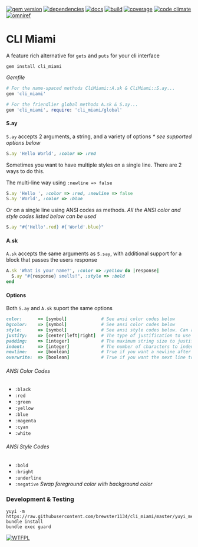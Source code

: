 [![gem version](https://badge.fury.io/rb/cli_miami.svg)](https://badge.fury.io/rb/cli_miami)
[![dependencies](https://gemnasium.com/brewster1134/cli_miami.svg)](https://gemnasium.com/brewster1134/cli_miami)
[![docs](http://inch-ci.org/github/brewster1134/cli_miami.svg?branch=master)](http://inch-ci.org/github/brewster1134/cli_miami)
[![build](https://travis-ci.org/brewster1134/cli_miami.svg?branch=master)](https://travis-ci.org/brewster1134/cli_miami)
[![coverage](https://coveralls.io/repos/brewster1134/cli_miami/badge.svg?branch=master)](https://coveralls.io/r/brewster1134/cli_miami?branch=master)
[![code climate](https://codeclimate.com/github/brewster1134/cli_miami/badges/gpa.svg)](https://codeclimate.com/github/brewster1134/cli_miami)
[![omniref](https://www.omniref.com/github/brewster1134/cli_miami.png)](https://www.omniref.com/github/brewster1134/cli_miami)

# CLI Miami
A feature rich alternative for `gets` and `puts` for your cli interface

```shell
gem install cli_miami
```

_Gemfile_
```ruby
# For the name-spaced methods CliMiami::A.sk & CliMiami::S.ay...
gem 'cli_miami'

# For the friendlier global methods A.sk & S.ay...
gem 'cli_miami', require: 'cli_miami/global'
```

#### S.ay
`S.ay` accepts 2 arguments, a string, and a variety of options
_* see supported options below_

```ruby
S.ay 'Hello World', :color => :red
```

Sometimes you want to have multiple styles on a single line.  There are 2 ways to do this.

The multi-line way using `:newline => false`
```ruby
S.ay 'Hello ', :color => :red, :newline => false
S.ay 'World', :color => :blue
```

Or on a single line using ANSI codes as methods. *All the ANSI color and style codes listed below can be used*
```ruby
S.ay "#{'Hello'.red} #{'World'.blue}"
```

#### A.sk
`A.sk` accepts the same arguments as `S.say`, with additional support for a block that passes the users response

```ruby
A.sk 'What is your name?', :color => :yellow do |response|
  S.ay "#{response} smells!", :style => :bold
end
```

#### Options
Both `S.ay` and `A.sk` suport the same options

```ruby
color:      => [symbol]             # See ansi color codes below
bgcolor:    => [symbol]             # See ansi color codes below
style:      => [symbol]             # See ansi style codes below. Can accept multiple styles as an array
justify:    => [center|left|right]  # The type of justification to use
padding:    => [integer]            # The maximum string size to justify text in
indent:     => [integer]            # The number of characters to indent
newline:    => [boolean]            # True if you want a newline after the output
overwrite:  => [boolean]            # True if you want the next line to overwrite the current line
```

###### ANSI Color Codes
* `:black`
* `:red`
* `:green`
* `:yellow`
* `:blue`
* `:magenta`
* `:cyan`
* `:white`

###### ANSI Style Codes
* `:bold`
* `:bright`
* `:underline`
* `:negative` _Swap foreground color with background color_

### Development & Testing

```shell
yuyi -m https://raw.githubusercontent.com/brewster1134/cli_miami/master/yuyi_menu
bundle install
bundle exec guard
```

[![WTFPL](http://www.wtfpl.net/wp-content/uploads/2012/12/wtfpl-badge-4.png)](http://www.wtfpl.net)
